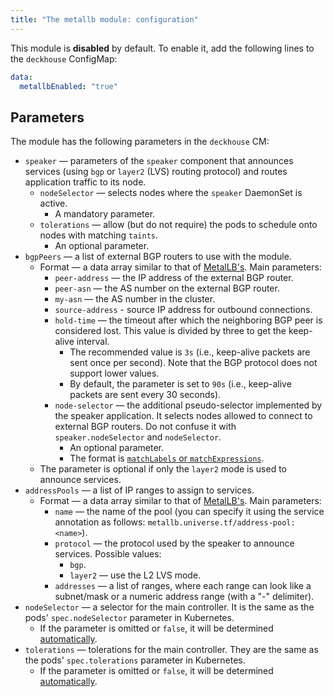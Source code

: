 ```yaml
---
title: "The metallb module: configuration"
---
```



This module is **disabled** by default. To enable it, add the following lines to the `deckhouse` ConfigMap:

```yaml
data:
  metallbEnabled: "true"
```

## Parameters

The module has the following parameters in the `deckhouse` CM:

* `speaker` — parameters of the `speaker` component that announces services (using `bgp` or `layer2` (LVS) routing protocol) and routes application traffic to its node.
    * `nodeSelector` — selects nodes where the `speaker` DaemonSet is active.
        * A mandatory parameter.
    * `tolerations` — allow (but do not require) the pods to schedule onto nodes with matching `taints`.
        * An optional parameter.
* `bgpPeers` — a list of external BGP routers to use with the module.
    * Format — a data array similar to that of [MetalLB's](https://metallb.universe.tf/configuration/#bgp-configuration). Main parameters:
        * `peer-address` — the IP address of the external BGP router.
        * `peer-asn` — the AS number on the external BGP router.
        * `my-asn` — the AS number in the cluster.
        * `source-address` - source IP address for outbound connections.
        * `hold-time` — the timeout after which the neighboring BGP peer is considered lost. This value is divided by three to get the keep-alive interval.
            * The recommended value is `3s` (i.e., keep-alive packets are sent once per second). Note that the BGP protocol does not support lower values.
            * By default, the parameter is set to `90s` (i.e., keep-alive packets are sent every 30 seconds).
        * `node-selector` — the additional pseudo-selector implemented by the speaker application. It selects nodes allowed to connect to external BGP routers. Do not confuse it with `speaker.nodeSelector` and  `nodeSelector`.
            * An optional parameter.
            * The format is [`matchLabels` or `matchExpressions`](https://kubernetes.io/docs/concepts/overview/working-with-objects/labels/#resources-that-support-set-based-requirements).
    * The parameter is optional if only the `layer2` mode is used to announce services.
* `addressPools` — a list of IP ranges to assign to services.
    * Format — a data array similar to that of [MetalLB's](https://metallb.universe.tf/configuration/#advanced-address-pool-configuration). Main parameters:
        * `name` — the name of the pool (you can specify it using the service annotation as follows: `metallb.universe.tf/address-pool: <name>`).
        * `protocol` —  the protocol used by the speaker to announce services. Possible values:
            * `bgp`.
            * `layer2` — use the L2 LVS mode.
        * `addresses` — a list of ranges, where each range can look like a subnet/mask or a numeric address range (with a "-" delimiter).
* `nodeSelector` — a selector for the main controller. It is the same as the pods' `spec.nodeSelector` parameter in Kubernetes.
    * If the parameter is omitted or `false`, it will be determined [automatically](../../#advanced-scheduling).
* `tolerations` — tolerations for the main controller. They are the same as the pods' `spec.tolerations` parameter in Kubernetes.
    * If the parameter is omitted or `false`, it will be determined [automatically](../../#advanced-scheduling).
